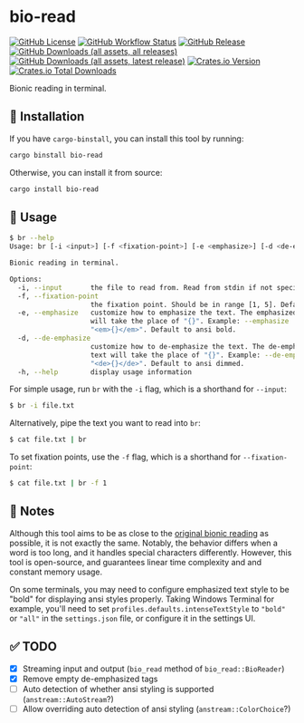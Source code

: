 # bio-read

[![GitHub License](https://img.shields.io/github/license/PRO-2684/bio-read?logo=opensourceinitiative)](https://github.com/PRO-2684/bio-read/blob/main/LICENSE)
[![GitHub Workflow Status](https://img.shields.io/github/actions/workflow/status/PRO-2684/bio-read/release.yml?logo=githubactions)](https://github.com/PRO-2684/bio-read/blob/main/.github/workflows/release.yml)
[![GitHub Release](https://img.shields.io/github/v/release/PRO-2684/bio-read?logo=githubactions)](https://github.com/PRO-2684/bio-read/releases)
[![GitHub Downloads (all assets, all releases)](https://img.shields.io/github/downloads/PRO-2684/bio-read/total?logo=github)](https://github.com/PRO-2684/bio-read/releases)
[![GitHub Downloads (all assets, latest release)](https://img.shields.io/github/downloads/PRO-2684/bio-read/latest/total?logo=github)](https://github.com/PRO-2684/bio-read/releases/latest)
[![Crates.io Version](https://img.shields.io/crates/v/bio-read?logo=rust)](https://crates.io/crates/bio-read)
[![Crates.io Total Downloads](https://img.shields.io/crates/d/bio-read?logo=rust)](https://crates.io/crates/bio-read)

Bionic reading in terminal.

## 🚀 Installation

If you have `cargo-binstall`, you can install this tool by running:

```bash
cargo binstall bio-read
```

Otherwise, you can install it from source:

```bash
cargo install bio-read
```

## 📖 Usage

```bash
$ br --help
Usage: br [-i <input>] [-f <fixation-point>] [-e <emphasize>] [-d <de-emphasize>]

Bionic reading in terminal.

Options:
  -i, --input       the file to read from. Read from stdin if not specified.
  -f, --fixation-point
                    the fixation point. Should be in range [1, 5]. Default is 3.
  -e, --emphasize   customize how to emphasize the text. The emphasized text
                    will take the place of "{}". Example: --emphasize
                    "<em>{}</em>". Default to ansi bold.
  -d, --de-emphasize
                    customize how to de-emphasize the text. The de-emphasized
                    text will take the place of "{}". Example: --de-emphasize
                    "<de>{}</de>". Default to ansi dimmed.
  -h, --help        display usage information
```

For simple usage, run `br` with the `-i` flag, which is a shorthand for `--input`:

```bash
$ br -i file.txt
```

Alternatively, pipe the text you want to read into `br`:

```bash
$ cat file.txt | br
```

To set fixation points, use the `-f` flag, which is a shorthand for `--fixation-point`:

```bash
$ cat file.txt | br -f 1
```

## 📝 Notes

Although this tool aims to be as close to the [original bionic reading](https://reader.bionic-reading.com/) as possible, it is not exactly the same. Notably, the behavior differs when a word is too long, and it handles special characters differently. However, this tool is open-source, and guarantees linear time complexity and and constant memory usage.

On some terminals, you may need to configure emphasized text style to be "bold" for displaying ansi styles properly. Taking Windows Terminal for example, you'll need to set `profiles.defaults.intenseTextStyle` to `"bold"` or `"all"` in the `settings.json` file, or configure it in the settings UI.

## ✅ TODO

- [x] Streaming input and output (`bio_read` method of `bio_read::BioReader`)
- [x] Remove empty de-emphasized tags
- [ ] Auto detection of whether ansi styling is supported (`anstream::AutoStream`?)
- [ ] Allow overriding auto detection of ansi styling (`anstream::ColorChoice`?)
